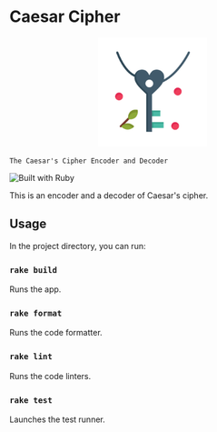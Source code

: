 # Caesar Cipher

<p align="center">
    <img src="./assets/icons/key.png" alt="Caesar Cipher logo" width="192" height="192" />

    The Caesar's Cipher Encoder and Decoder

</p>

![Built with Ruby](https://img.shields.io/badge/Ruby-CC342D.svg?style=for-the-badge&logo=Ruby&logoColor=white)

This is an encoder and a decoder of Caesar's cipher.

## Usage

In the project directory, you can run:

### `rake build`

Runs the app.

### `rake format`

Runs the code formatter.

### `rake lint`

Runs the code linters.

### `rake test`

Launches the test runner.
